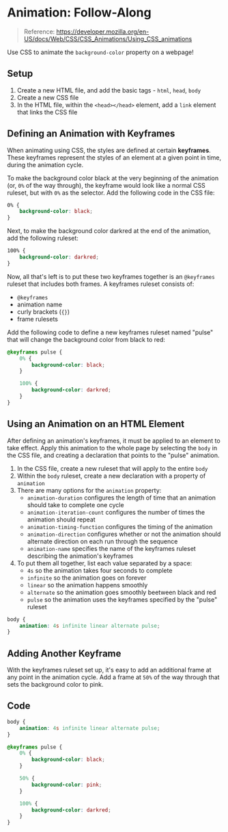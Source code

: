 # Animation: Follow-Along
>Reference: https://developer.mozilla.org/en-US/docs/Web/CSS/CSS_Animations/Using_CSS_animations

Use CSS to animate the `background-color` property on a webpage!

## Setup
1. Create a new HTML file, and add the basic tags - `html`, `head`, `body`
1. Create a new CSS file
1. In the HTML file, within the `<head></head>` element, add a `link` element that links the CSS file

## Defining an Animation with Keyframes
When animating using CSS, the styles are defined at certain **keyframes**. These keyframes represent the styles of an element at a given point in time, during the animation cycle.

To make the background color black at the very beginning of the animation (or, `0%` of the way through), the keyframe would look like a normal CSS ruleset, but with `0%` as the selector. Add the following code in the CSS file:
```css
0% {
    background-color: black;
}
```

Next, to make the background color darkred at the end of the animation, add the following ruleset:
```css
100% {
    background-color: darkred;
}
```

Now, all that's left is to put these two keyframes together is an `@keyframes` ruleset that includes both frames. A keyframes ruleset consists of:
- `@keyframes`
- animation name
- curly brackets (`{}`)
- frame rulesets

Add the following code to define a new keyframes ruleset named "pulse" that will change the background color from black to red:
```css
@keyframes pulse {
    0% {
        background-color: black;
    }

    100% {
        background-color: darkred;
    }
}
```

## Using an Animation on an HTML Element
After defining an animation's keyframes, it must be applied to an element to take effect. Apply this animation to the whole page by selecting the `body` in the CSS file, and creating a declaration that points to the "pulse" animation.

1. In the CSS file, create a new ruleset that will apply to the entire `body`
1. Within the `body` ruleset, create a new declaration with a property of `animation`
1. There are many options for the `animation` property:
    - `animation-duration` configures the length of time that an animation should take to complete one cycle
    - `animation-iteration-count` configures the number of times the animation should repeat
    - `animation-timing-function` configures the timing of the animation
    - `animation-direction` configures whether or not the animation should alternate direction on each run through the sequence
    - `animation-name` specifies the name of the keyframes ruleset describing the animation's keyframes
1. To put them all together, list each value separated by a space:
    - `4s` so the animation takes four seconds to complete
    - `infinite` so the animation goes on forever
    - `linear` so the animation happens smoothly
    - `alternate` so the animation goes smoothly beetween black and red
    - `pulse` so the animation uses the keyframes specified by the "pulse" ruleset

```css
body {
    animation: 4s infinite linear alternate pulse;
}
```

## Adding Another Keyframe
With the keyframes ruleset set up, it's easy to add an additional frame at any point in the animation cycle. Add a frame at `50%` of the way through that sets the background color to pink.

## Code
```css
body {
    animation: 4s infinite linear alternate pulse;
}

@keyframes pulse {
    0% {
        background-color: black;
    }

    50% {
        background-color: pink;
    }

    100% {
        background-color: darkred;
    }
}
```